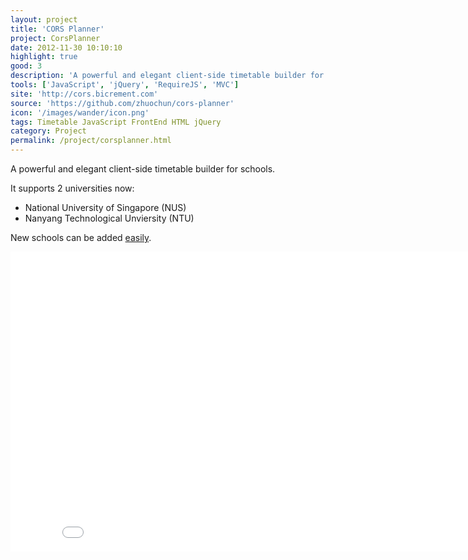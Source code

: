 ```yaml
---
layout: project
title: 'CORS Planner'
project: CorsPlanner
date: 2012-11-30 10:10:10
highlight: true
good: 3
description: 'A powerful and elegant client-side timetable builder for schools.'
tools: ['JavaScript', 'jQuery', 'RequireJS', 'MVC']
site: 'http://cors.bicrement.com'
source: 'https://github.com/zhuochun/cors-planner'
icon: '/images/wander/icon.png'
tags: Timetable JavaScript FrontEnd HTML jQuery
category: Project
permalink: /project/corsplanner.html
---
```


A powerful and elegant client-side timetable builder for schools.

It supports 2 universities now:

- National University of Singapore (NUS)
- Nanyang Technological Unviersity (NTU)

New schools can be added [easily](https://github.com/zhuochun/cors-planner/wiki/How-to-Add-your-University).

<iframe width="853" height="480" src="//www.youtube.com/embed/0tcNz4Wguc8?rel=0" frameborder="0" allowfullscreen="true">CORS Planner</iframe>
